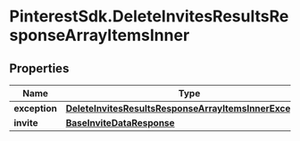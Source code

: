 # PinterestSdk.DeleteInvitesResultsResponseArrayItemsInner

## Properties

Name | Type | Description | Notes
------------ | ------------- | ------------- | -------------
**exception** | [**DeleteInvitesResultsResponseArrayItemsInnerException**](DeleteInvitesResultsResponseArrayItemsInnerException.md) |  | [optional] 
**invite** | [**BaseInviteDataResponse**](BaseInviteDataResponse.md) |  | [optional] 



